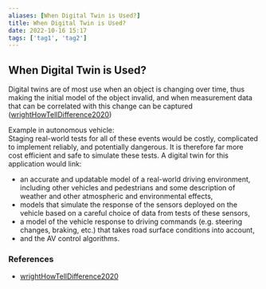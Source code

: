 ```yaml
---
aliases: [When Digital Twin is Used?]
title: When Digital Twin is Used?
date: 2022-10-16 15:17
tags: ['tag1', 'tag2']
---
```


## When Digital Twin is Used?

Digital twins are of most use when an object is changing over time, thus making the initial model of the object invalid, and when measurement data that can be correlated with this change can be captured ([wrightHowTellDifference2020](../zotero/wrightHowTellDifference2020.md))

Example in autonomous vehicle:  
Staging real-world tests for all of these events would be costly, complicated to implement reliably, and potentially dangerous. It is therefore far more cost efficient and safe to simulate these tests. A digital twin for this application would link:

- an accurate and updatable model of a real-world driving environment, including other vehicles and pedestrians and some description of weather and other atmospheric and environmental effects,
- models that simulate the response of the sensors deployed on the vehicle based on a careful choice of data from tests of these sensors,
- a model of the vehicle response to driving commands (e.g. steering changes, braking, etc.) that takes road surface conditions into account,
- and the AV control algorithms.

### References

- [wrightHowTellDifference2020](../zotero/wrightHowTellDifference2020.md)

